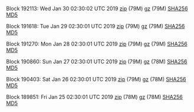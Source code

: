 Block 192113: Wed Jan 30 02:30:02 UTC 2019 [zip](https://files.01coin.io/mainnet/2019-01-30/bootstrap.dat.zip) (79M) [gz](https://files.01coin.io/mainnet/2019-01-30/bootstrap.dat.tar.gz) (79M) [SHA256](https://files.01coin.io/mainnet/2019-01-30/sha256.txt) [MD5](https://files.01coin.io/mainnet/2019-01-30/md5.txt)

Block 191618: Tue Jan 29 02:30:01 UTC 2019 [zip](https://files.01coin.io/mainnet/2019-01-29/bootstrap.dat.zip) (79M) [gz](https://files.01coin.io/mainnet/2019-01-29/bootstrap.dat.tar.gz) (79M) [SHA256](https://files.01coin.io/mainnet/2019-01-29/sha256.txt) [MD5](https://files.01coin.io/mainnet/2019-01-29/md5.txt)

Block 191270: Mon Jan 28 02:30:01 UTC 2019 [zip](https://files.01coin.io/mainnet/2019-01-28/bootstrap.dat.zip) (79M) [gz](https://files.01coin.io/mainnet/2019-01-28/bootstrap.dat.tar.gz) (79M) [SHA256](https://files.01coin.io/mainnet/2019-01-28/sha256.txt) [MD5](https://files.01coin.io/mainnet/2019-01-28/md5.txt)

Block 190860: Sun Jan 27 02:30:01 UTC 2019 [zip](https://files.01coin.io/mainnet/2019-01-27/bootstrap.dat.zip) (79M) [gz](https://files.01coin.io/mainnet/2019-01-27/bootstrap.dat.tar.gz) (78M) [SHA256](https://files.01coin.io/mainnet/2019-01-27/sha256.txt) [MD5](https://files.01coin.io/mainnet/2019-01-27/md5.txt)

Block 190403: Sat Jan 26 02:30:01 UTC 2019 [zip](https://files.01coin.io/mainnet/2019-01-26/bootstrap.dat.zip) (79M) [gz](https://files.01coin.io/mainnet/2019-01-26/bootstrap.dat.tar.gz) (78M) [SHA256](https://files.01coin.io/mainnet/2019-01-26/sha256.txt) [MD5](https://files.01coin.io/mainnet/2019-01-26/md5.txt)

Block 189851: Fri Jan 25 02:30:01 UTC 2019 [zip](https://files.01coin.io/mainnet/2019-01-25/bootstrap.dat.zip) (78M) [gz](https://files.01coin.io/mainnet/2019-01-25/bootstrap.dat.tar.gz) (78M) [SHA256](https://files.01coin.io/mainnet/2019-01-25/sha256.txt) [MD5](https://files.01coin.io/mainnet/2019-01-25/md5.txt)
